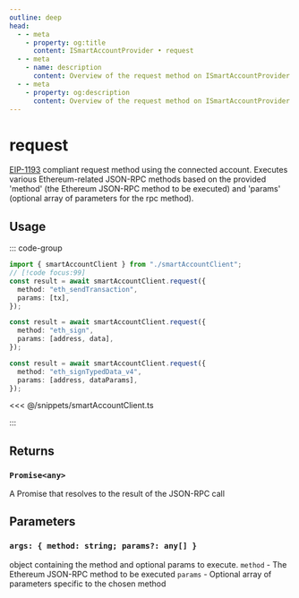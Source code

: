 ```yaml
---
outline: deep
head:
  - - meta
    - property: og:title
      content: ISmartAccountProvider • request
  - - meta
    - name: description
      content: Overview of the request method on ISmartAccountProvider
  - - meta
    - property: og:description
      content: Overview of the request method on ISmartAccountProvider
---
```


# request

[EIP-1193](https://eips.ethereum.org/EIPS/eip-1193) compliant request method using the connected account. Executes various Ethereum-related JSON-RPC methods based on the provided 'method' (the Ethereum JSON-RPC method to be executed) and 'params' (optional array of parameters for the rpc method).

## Usage

::: code-group

```ts [example.ts]
import { smartAccountClient } from "./smartAccountClient";
// [!code focus:99]
const result = await smartAccountClient.request({
  method: "eth_sendTransaction",
  params: [tx],
});

const result = await smartAccountClient.request({
  method: "eth_sign",
  params: [address, data],
});

const result = await smartAccountClient.request({
  method: "eth_signTypedData_v4",
  params: [address, dataParams],
});
```

<<< @/snippets/smartAccountClient.ts

:::

## Returns

### `Promise<any>`

A Promise that resolves to the result of the JSON-RPC call

## Parameters

### `args: { method: string; params?: any[] }`

object containing the method and optional params to execute.
`method` - The Ethereum JSON-RPC method to be executed
`params` - Optional array of parameters specific to the chosen method
